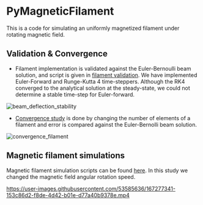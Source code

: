 # PyMagneticFilament
This is a code for simulating an uniformly magnetized filament under rotating magnetic field.



## Validation & Convergence
* Filament implementation is validated against the Euler-Bernoulli beam solution, and script is given in 
[filament validation](./example/filament_validation.py). We have implemented Euler-Forward and Runge-Kutta 4 time-steppers. Although the RK4 converged to the analytical solution at the steady-state, we could not determine a stable time-step for Euler-forward.

![beam_deflection_stability](https://user-images.githubusercontent.com/53585636/167277472-2461d861-bc17-47da-9a81-78d87fa9107b.png)



* [Convergence study](./example/filament_convergence.py) is done by changing the number of elements of a filament and error is compared 
against the Euler-Bernolli beam solution.

![convergence_filament](https://user-images.githubusercontent.com/53585636/167277435-d1e9282c-df43-42d2-a7aa-83ad19fa9b9f.png)


## Magnetic filament simulations
Magnetic filament simulation scripts can be found [here](./example/magnetic_filament_simulation.py).
In this study we changed the magnetic field angular rotation speed. 



https://user-images.githubusercontent.com/53585636/167277341-153c86d2-f8de-4d42-b01e-d77a40b9378e.mp4

